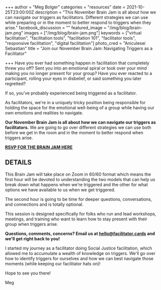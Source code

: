+++
author = "Meg Bolger"
categories = "resources"
date = 2021-10-25T23:00:00Z
description = "This November Brain Jam is all about how we can navigate our triggers as facilitators. Different strategies we can use while preparing or in the moment to better respond to triggers when they arise."
facebook_discussion = ""
featured_image = "/img/blog/brain-jam.png"
images = ["/img/blog/brain-jam.png"]
keywords = ["virtual facilitation", "facilitation tools", "facilitation 101", "facilitator tools", "responsive facilitation", "digital facilitation"]
photo_cred = "Aniculesei Sebastian"
title = "Join our November Brain Jam: Navigating Triggers as a Facilitator"

+++
Have you ever had something happen in facilitation that completely threw you off? Sent you into an emotional spiral or took over your mind making you no longer present for your group? Have you ever reacted to a participant, rolling your eyes in disbelief, or said something you later regretted?

If so, you've probably experienced being triggered as a facilitator.

As facilitators, we're in a uniquely tricky position being responsible for holding the space for the emotional well-being of a group while having our own emotions and realities to navigate.

**Our November Brain Jam is all about how we can navigate our triggers as facilitators.** We are going to go over different strategies we can use both before we get in the room and in the moment to better respond when triggers arise.

[**RSVP FOR THE BRAIN JAM HERE**](https://lu.ma/nov-brain-jam)

## DETAILS

This Brain Jam will take place on Zoom in 60/60 format which means the first hour will be devoted to understanding the two models that can help us break down what happens when we're triggered and the other for what options we have available to us when we get triggered.

The second hour is going to be time for deeper questions, conversations, and connections and is totally optional.

This session is designed specifically for folks who run and lead workshops, meetings, and training who want to learn how to stay present with their group when triggers arise.

**Questions, comments, concerns? Email us at hello@facilitator.cards and we'll get right back to you!**

I started my journey as a facilitator doing Social Justice facilitation, which allowed me to accumulate a wealth of knowledge on triggers. We'll go over how to identify triggers for ourselves and how we can best navigate those moments (while keeping our facilitator hats on)!

Hope to see you there!

Meg